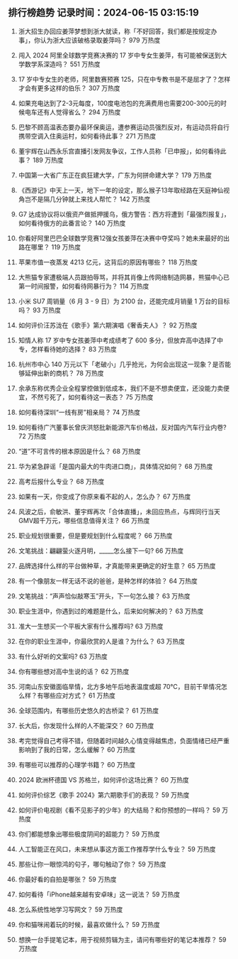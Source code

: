 
## 排行榜趋势 记录时间：2024-06-15 03:15:19
  
  1. 浙大招生办回应姜萍梦想到浙大就读，称「不好回答，我们都是按规定办事」，你认为浙大应该破格录取姜萍吗？ 979 万热度
    
  2. 闯入 2024 阿里全球数学竞赛决赛的 17 岁中专女生姜萍，有可能被保送到大学数学系深造吗？ 551 万热度
    
  3. 17 岁中专女生的老师，阿里数赛预赛 125，只在中专教书是不是屈才了？怎样才会有更多这样的伯乐？ 307 万热度
    
  4. 如果充电达到了2-3元每度，100度电池包的充满费用也需要200-300元的时候电车还有人觉得省么？ 294 万热度
    
  5. 巴黎不顾高温表态要办最环保奥运，遭参赛运动员强烈反对，有运动员将自行携带空调入住奥运村，如何看待此事？ 271 万热度
    
  6. 董宇辉在山西永乐宫直播引发网友争议，工作人员称「已申报」，如何看待此事？ 189 万热度
    
  7. 中国第一大省广东正在疯狂建大学，广东为何拼命建大学？ 179 万热度
    
  8. 《西游记》中天上一天，地下一年的设定，那么猴子13年取经路在天庭神仙视角岂不是隔几分钟就上来找人帮忙？ 142 万热度
    
  9. G7 达成协议将以俄资产做抵押援乌，俄方警告：西方将遭到「最强烈报复」，如何看待俄方的此番言论？ 140 万热度
    
  10. 你看好阿里巴巴全球数学竞赛12强女孩姜萍在决赛中夺奖吗？她未来最好的出路在哪里？ 119 万热度
    
  11. 苹果市值一夜蒸发 4213 亿元，这背后的原因有哪些？ 118 万热度
    
  12. 大熊猫专家遭极端人员跟拍辱骂，并将其肖像上传网络制造网暴，熊猫中心已第一时间报警，如何看待网暴行为？ 114 万热度
    
  13. 小米 SU7 周销量（6 月 3 - 9 日）为 2100 台，还能完成月销量 1 万台的目标吗？ 93 万热度
    
  14. 如何评价汪苏泷在《歌手》第六期演唱《奢香夫人》？ 92 万热度
    
  15. 知情人称 17 岁中专女孩姜萍中考成绩考了 600 多分，但放弃高中选择了中专，怎样看待她的选择？ 83 万热度
    
  16. 杭州市中心 140 万元以下「老破小」几乎抢光，为何会出现这一现象？是否能够延伸出新的商机？ 78 万热度
    
  17. 余承东称优秀企业全程掌控做到低成本，我们不是不想卖便宜，还没能力卖便宜，不然亏死了，如何看待这一表态？ 75 万热度
    
  18. 如何看待深圳“一线有房”相亲局？ 74 万热度
    
  19. 如何看待广汽董事长曾庆洪怒批新能源汽车价格战，反对国内汽车行业内卷? 72 万热度
    
  20. “道”不可言传的根本原因是什么？ 68 万热度
    
  21. 华为紧急辟谣「是国内最大的牛肉进口商」，具体情况如何？ 68 万热度
    
  22. 高考后报什么专业？ 68 万热度
    
  23. 如果有一天，你变成了你原来看不起的人，怎么办？ 67 万热度
    
  24. 风波之后，俞敏洪、董宇辉再次「合体直播」，未回应热点，与辉同行当天GMV超千万元，哪些信息值得关注？ 66 万热度
    
  25. 职业规划很重要，但是要规划到什么程度呢？ 66 万热度
    
  26. 文笔挑战：翩翩萤火逐月明，_____怎么接下一句? 66 万热度
    
  27. 品牌选择什么样的平台做种草，才真能带来更确定的好生意？ 65 万热度
    
  28. 有一个像朋友一样无话不说的爸爸，是种怎样的体验？ 64 万热度
    
  29. 文笔挑战：“声声恰似敲寒玉”开头，下一句怎么接？ 63 万热度
    
  30. 职业生涯中，你遇到过的难题是什么，后来如何解决的？ 63 万热度
    
  31. 准大一生想买一个平板大家有什么推荐吗? 63 万热度
    
  32. 在你的职业生涯中，你最欣赏的人是谁？为什么？ 63 万热度
    
  33. 有什么好听的文案吗? 63 万热度
    
  34. 你有哪些想对高中生说的话？ 62 万热度
    
  35. 河南山东安徽面临旱情，北方多地午后地表温度或超 70℃，目前干旱情况怎么样？有哪些应对方式？ 61 万热度
    
  36. 全球范围内，有哪些历史悠久的古桥梁？ 61 万热度
    
  37. 长大后，你发现什么样的人不能深交？ 60 万热度
    
  38. 考完觉得自己考得不错，但随着时间越久心情变得越焦虑，负面情绪已经严重影响到了我的日常，怎么缓解？ 60 万热度
    
  39. 有哪些可以推荐的心理学书籍？ 60 万热度
    
  40. 2024 欧洲杯德国 VS 苏格兰，如何评价这场比赛？ 60 万热度
    
  41. 如何评价综艺《歌手 2024》第六期歌手们的表现？ 59 万热度
    
  42. 如何评价电视剧《看不见影子的少年》的大结局？和你预想的一样吗？ 59 万热度
    
  43. 你们都能想象出哪些极度阴间的超能力？ 59 万热度
    
  44. 人工智能正在风口，未来想从事这方面工作推荐学什么专业？ 59 万热度
    
  45. 那些让你一眼惊鸿的句子，哪句触动了你？ 59 万热度
    
  46. 你最好看的自拍是哪张？ 59 万热度
    
  47. 如何看待「iPhone越来越有安卓味」这一说法？ 59 万热度
    
  48. 怎么系统性地学习写网文？ 59 万热度
    
  49. 你和猫咪闹着玩的时候，最喜欢做什么？ 59 万热度
    
  50. 想换一台手提笔记本，用于视频剪辑为主，请问有哪些好的笔记本推荐？ 59 万热度
    